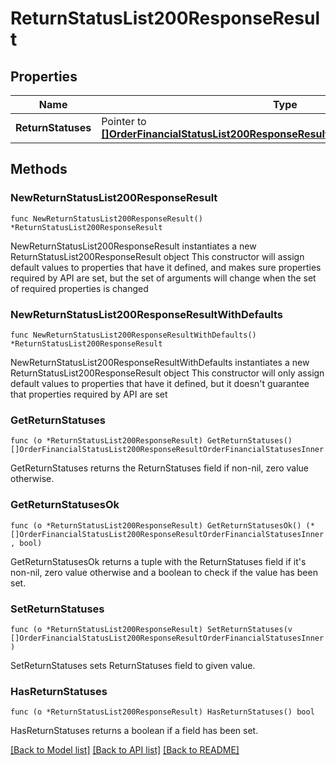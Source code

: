 # ReturnStatusList200ResponseResult

## Properties

Name | Type | Description | Notes
------------ | ------------- | ------------- | -------------
**ReturnStatuses** | Pointer to [**[]OrderFinancialStatusList200ResponseResultOrderFinancialStatusesInner**](OrderFinancialStatusList200ResponseResultOrderFinancialStatusesInner.md) |  | [optional] 

## Methods

### NewReturnStatusList200ResponseResult

`func NewReturnStatusList200ResponseResult() *ReturnStatusList200ResponseResult`

NewReturnStatusList200ResponseResult instantiates a new ReturnStatusList200ResponseResult object
This constructor will assign default values to properties that have it defined,
and makes sure properties required by API are set, but the set of arguments
will change when the set of required properties is changed

### NewReturnStatusList200ResponseResultWithDefaults

`func NewReturnStatusList200ResponseResultWithDefaults() *ReturnStatusList200ResponseResult`

NewReturnStatusList200ResponseResultWithDefaults instantiates a new ReturnStatusList200ResponseResult object
This constructor will only assign default values to properties that have it defined,
but it doesn't guarantee that properties required by API are set

### GetReturnStatuses

`func (o *ReturnStatusList200ResponseResult) GetReturnStatuses() []OrderFinancialStatusList200ResponseResultOrderFinancialStatusesInner`

GetReturnStatuses returns the ReturnStatuses field if non-nil, zero value otherwise.

### GetReturnStatusesOk

`func (o *ReturnStatusList200ResponseResult) GetReturnStatusesOk() (*[]OrderFinancialStatusList200ResponseResultOrderFinancialStatusesInner, bool)`

GetReturnStatusesOk returns a tuple with the ReturnStatuses field if it's non-nil, zero value otherwise
and a boolean to check if the value has been set.

### SetReturnStatuses

`func (o *ReturnStatusList200ResponseResult) SetReturnStatuses(v []OrderFinancialStatusList200ResponseResultOrderFinancialStatusesInner)`

SetReturnStatuses sets ReturnStatuses field to given value.

### HasReturnStatuses

`func (o *ReturnStatusList200ResponseResult) HasReturnStatuses() bool`

HasReturnStatuses returns a boolean if a field has been set.


[[Back to Model list]](../README.md#documentation-for-models) [[Back to API list]](../README.md#documentation-for-api-endpoints) [[Back to README]](../README.md)


